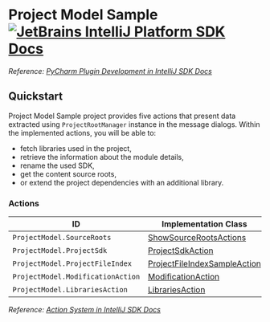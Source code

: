 # Project Model Sample [![JetBrains IntelliJ Platform SDK Docs](https://jb.gg/badges/docs.svg)][docs]
*Reference: [PyCharm Plugin Development in IntelliJ SDK Docs][docs:pycharm]*

## Quickstart

Project Model Sample project provides five actions that present data extracted using `ProjectRootManager` instance
in the message dialogs. Within the implemented actions, you will be able to:
- fetch libraries used in the project,
- retrieve the information about the module details,
- rename the used SDK,
- get the content source roots,
- or extend the project dependencies with an additional library.

### Actions

| ID                                | Implementation Class                                              | Interface                |
| --------------------------------- | ----------------------------------------------------------------- | ------------------------ |
| `ProjectModel.SourceRoots`        | [ShowSourceRootsActions][file:ShowSourceRootsActions]             | [AnAction][sdk:AnAction] |
| `ProjectModel.ProjectSdk`         | [ProjectSdkAction][file:ProjectSdkAction]                         | [AnAction][sdk:AnAction] |
| `ProjectModel.ProjectFileIndex`   | [ProjectFileIndexSampleAction][file:ProjectFileIndexSampleAction] | [AnAction][sdk:AnAction] |
| `ProjectModel.ModificationAction` | [ModificationAction][file:ModificationAction]                     | [AnAction][sdk:AnAction] |
| `ProjectModel.LibrariesAction`    | [LibrariesAction][file:LibrariesAction]                           | [AnAction][sdk:AnAction] |

*Reference: [Action System in IntelliJ SDK Docs][docs:actions]*


[docs]: https://www.jetbrains.org/intellij/sdk/docs
[docs:actions]: https://www.jetbrains.org/intellij/sdk/docs/basics/action_system.html
[docs:pycharm]: https://jetbrains.org/intellij/sdk/docs/products/pycharm.html

[file:ShowSourceRootsActions]: ./src/main/java/org/intellij/sdk/project/model/ShowSourceRootsActions.java
[file:ProjectSdkAction]: ./src/main/java/org/intellij/sdk/project/model/ProjectSdkAction.java
[file:ProjectFileIndexSampleAction]: ./src/main/java/org/intellij/sdk/project/model/ProjectFileIndexSampleAction.java
[file:ModificationAction]: ./src/main/java/org/intellij/sdk/project/model/ModificationAction.java
[file:LibrariesAction]: ./src/main/java/org/intellij/sdk/project/model/LibrariesAction.java

[sdk:AnAction]: upsource:///platform/editor-ui-api/src/com/intellij/openapi/actionSystem/AnAction.java
